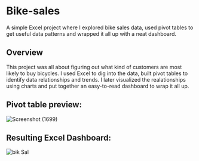 # Bike-sales
A simple Excel project where I explored bike sales data, used pivot tables to get useful data patterns and wrapped it all up with a neat dashboard.

## Overview
This project was all about figuring out what kind of customers are most likely to buy bicycles.
I used Excel to dig into the data, built pivot tables to identify data relationships and trends.
I later visualized the realationships using charts and put together an easy-to-read dashboard to wrap it all up. 

## Pivot table preview:
![Screenshot (1699)](https://github.com/user-attachments/assets/d1d78853-7980-4673-b894-6aa6c240029b)

## Resulting Excel Dashboard:
![bik Sal](https://github.com/user-attachments/assets/6357eb1c-353a-4d66-8f1c-aab39fcbb873)

